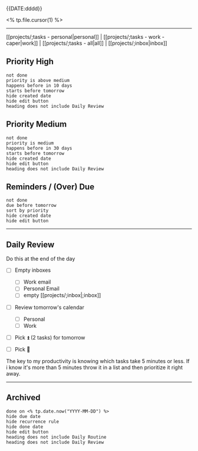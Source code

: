 {{DATE:dddd}}

<% tp.file.cursor(1) %>

---
[[projects/;tasks - personal|personal]] | [[projects/;tasks - work - caper|work]] | [[projects/;tasks - all|all]] | [[projects/;inbox|inbox]]

## Priority High
```tasks
not done
priority is above medium
happens before in 10 days
starts before tomorrow
hide created date
hide edit button
heading does not include Daily Review
```
## Priority Medium
```tasks
not done
priority is medium
happens before in 30 days
starts before tomorrow
hide created date
hide edit button
heading does not include Daily Review
```
## Reminders / (Over) Due
```tasks
not done
due before tomorrow
sort by priority
hide created date
hide edit button
```

---
## Daily Review

Do this at the end of the day 
- [ ] Empty inboxes
	- [ ] Work email
	- [ ] Personal Email
	- [ ] empty [[projects/;inbox|;inbox]] 
- [ ] Review tomorrow's calendar
	- [ ] Personal
	- [ ] Work
- [ ] Pick ⏫ (2 tasks) for tomorrow
- [ ] Pick 🔼 


The key to my productivity is knowing which tasks take 5 minutes or less. If i know it's more than 5 minutes throw it in a list and then prioritize it right away.

---
## Archived
```tasks
done on <% tp.date.now("YYYY-MM-DD") %>
hide due date
hide recurrence rule
hide done date
hide edit button
heading does not include Daily Routine
heading does not include Daily Review
```

